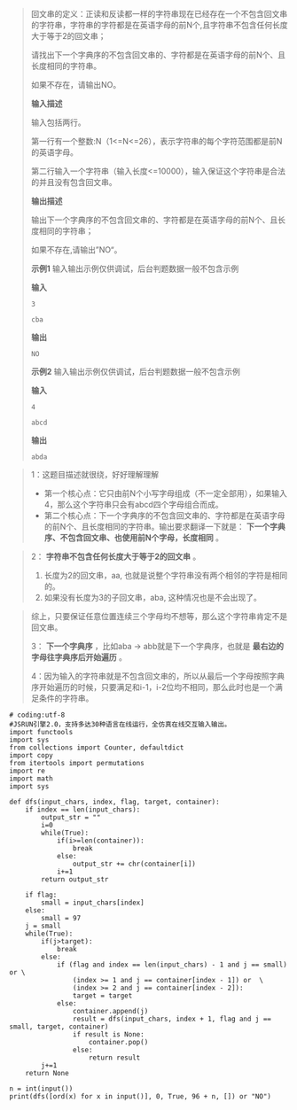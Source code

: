 >
> 回文串的定义：正读和反读都一样的字符串现在已经存在一个不包含回文串的字符串，字符串的字符都是在英语字母的前N个,且字符串不包含任何长度大于等于2的回文串；
>
> 请找出下一个字典序的不包含回文串的、字符都是在英语字母的前N个、且长度相同的字符串。
>
> 如果不存在，请输出NO。
>
> **输入描述**
>
> 输入包括两行。
>
> 第一行有一个整数:N（1<=N<=26），表示字符串的每个字符范围都是前N的英语字母。
>
> 第二行输入一个字符串（输入长度<=10000），输入保证这个字符串是合法的并且没有包含回文串。
>
> **输出描述**
>
> 输出下一个字典序的不包含回文串的、字符都是在英语字母的前N个、且长度相同的字符串；
>
> 如果不存在,请输出”NO“。
>
> **示例1** 输入输出示例仅供调试，后台判题数据一般不包含示例
>
> **输入**
>
> `3`
>
> `cba`
>
> **输出**
>
> `NO`
>
> **示例2** 输入输出示例仅供调试，后台判题数据一般不包含示例
>
> **输入**
>
> `4`
>
> `abcd`
>
> **输出**
>
> `abda`

> 1：这题目描述就很绕，好好理解理解
>
>   * 第一个核心点：它只由前N个小写字母组成（不一定全部用），如果输入4，那么这个字符串只会有abcd四个字母组合而成。
>   * 第二个核心点：下一个字典序的不包含回文串的、字符都是在英语字母的前N个、且长度相同的字符串。输出要求翻译一下就是：
> **下一个字典序、不包含回文串、也使用前N个字母，长度相同** 。
>

>
> 2： **字符串不包含任何长度大于等于2的回文串** 。
>
>   1. 长度为2的回文串，aa, 也就是说整个字符串没有两个相邻的字符是相同的。
>   2. 如果没有长度为3的子回文串，aba, 这种情况也是不会出现了。
>

>
> 综上，只要保证任意位置连续三个字母均不想等，那么这个字符串肯定不是回文串。
>
> 3： **下一个字典序** ，比如aba -> abb就是下一个字典序，也就是 **最右边的字母往字典序后开始遍历** 。
>
>
> 4：因为输入的字符串就是不包含回文串的，所以从最后一个字母按照字典序开始遍历的时候，只要满足和i-1，i-2位均不相同，那么此时也是一个满足条件的字符串。
    
    
    # coding:utf-8
    #JSRUN引擎2.0，支持多达30种语言在线运行，全仿真在线交互输入输出。 
    import functools
    import sys
    from collections import Counter, defaultdict
    import copy
    from itertools import permutations
    import re
    import math
    import sys
    
    def dfs(input_chars, index, flag, target, container):
        if index == len(input_chars):
            output_str = ""
            i=0
            while(True):
                if(i>=len(container)):
                    break
                else:
                    output_str += chr(container[i])
                i+=1
            return output_str
     
        if flag:
            small = input_chars[index]
        else:
            small = 97
        j = small
        while(True):
            if(j>target):
                break
            else:
                if (flag and index == len(input_chars) - 1 and j == small) or \
                    (index >= 1 and j == container[index - 1]) or  \
                    (index >= 2 and j == container[index - 2]):
                    target = target
                else:
                    container.append(j)
                    result = dfs(input_chars, index + 1, flag and j == small, target, container)
                    if result is None:
                        container.pop()
                    else:
                        return result
            j+=1
        return None
     
    n = int(input())
    print(dfs([ord(x) for x in input()], 0, True, 96 + n, []) or "NO")

